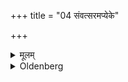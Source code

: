 +++
title = "04 संवत्सरमप्येके"

+++

<details><summary>मूलम्</summary>

संवत्सरमप्येके ४
</details>

<details><summary>Oldenberg</summary>

4. Or also one year, according to some (teachers).
</details>
